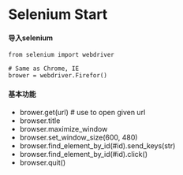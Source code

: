 # Selenium Start

#### 导入selenium

	from selenium import webdriver 
	
	# Same as Chrome, IE
	brower = webdriver.Firefor()
	 

#### 基本功能

+  brower.get(url)                # use to open given url
+  browser.title
+  browser.maximize_window
+  browser.set_window_size(600, 480)
+  browser.find_element_by_id(#id).send_keys(str)
+  browser.find_element_by_id(#id).click()
+  browser.quit()
